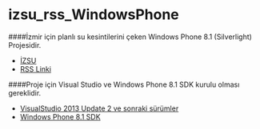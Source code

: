 # izsu_rss_WindowsPhone

####İzmir için planlı su kesintilerini çeken Windows Phone 8.1 (Silverlight) Projesidir.
* [İZSU](http://www.izsu.gov.tr/)
* [RSS Linki](http://www.izsu.gov.tr/Pages/RssMenu.aspx)

####Proje için Visual Studio ve Windows Phone 8.1 SDK kurulu olması gereklidir.
* [VisualStudio 2013 Update 2 ve sonraki sürümler](https://www.visualstudio.com/)
* [Windows Phone 8.1 SDK](https://www.microsoft.com/en-us/download/details.aspx?id=43719)
